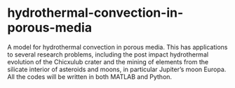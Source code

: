# hydrothermal-convection-in-porous-media
A model for hydrothermal convection in porous media. This has applications to several research problems, including the post impact hydrothermal evolution of the Chicxulub crater and the mining of elements from the silicate interior of asteroids and moons, in particular Jupiter’s moon Europa. All the codes will be written in both MATLAB and Python.
